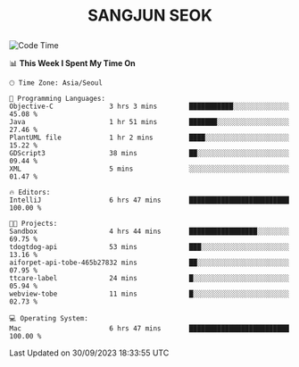 <h1>
 <p align="center">
   SANGJUN SEOK
 </p>
</h1>

<!--START_SECTION:waka-->
![Code Time](http://img.shields.io/badge/Code%20Time-2%2C857%20hrs%2021%20mins-blue)

📊 **This Week I Spent My Time On** 

```text
🕑︎ Time Zone: Asia/Seoul

💬 Programming Languages: 
Objective-C              3 hrs 3 mins        ███████████░░░░░░░░░░░░░░   45.08 % 
Java                     1 hr 51 mins        ███████░░░░░░░░░░░░░░░░░░   27.46 % 
PlantUML file            1 hr 2 mins         ████░░░░░░░░░░░░░░░░░░░░░   15.22 % 
GDScript3                38 mins             ██░░░░░░░░░░░░░░░░░░░░░░░   09.44 % 
XML                      5 mins              ░░░░░░░░░░░░░░░░░░░░░░░░░   01.47 % 

🔥 Editors: 
IntelliJ                 6 hrs 47 mins       █████████████████████████   100.00 % 

🐱‍💻 Projects: 
Sandbox                  4 hrs 44 mins       █████████████████░░░░░░░░   69.75 % 
tdogtdog-api             53 mins             ███░░░░░░░░░░░░░░░░░░░░░░   13.16 % 
aiforpet-api-tobe-465b27832 mins             ██░░░░░░░░░░░░░░░░░░░░░░░   07.95 % 
ttcare-label             24 mins             █░░░░░░░░░░░░░░░░░░░░░░░░   05.94 % 
webview-tobe             11 mins             █░░░░░░░░░░░░░░░░░░░░░░░░   02.73 % 

💻 Operating System: 
Mac                      6 hrs 47 mins       █████████████████████████   100.00 % 
```


 Last Updated on 30/09/2023 18:33:55 UTC
<!--END_SECTION:waka-->
